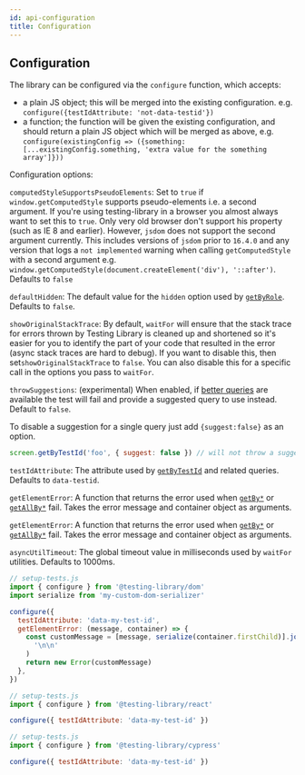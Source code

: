 ```yaml
---
id: api-configuration
title: Configuration
---
```


## Configuration

The library can be configured via the `configure` function, which accepts:

- a plain JS object; this will be merged into the existing configuration. e.g.
  `configure({testIdAttribute: 'not-data-testid'})`
- a function; the function will be given the existing configuration, and should
  return a plain JS object which will be merged as above, e.g.
  `configure(existingConfig => ({something: [...existingConfig.something, 'extra value for the something array']}))`

Configuration options:

`computedStyleSupportsPseudoElements`: Set to `true` if
`window.getComputedStyle` supports pseudo-elements i.e. a second argument. If
you're using testing-library in a browser you almost always want to set this to
`true`. Only very old browser don't support his property (such as IE 8 and
earlier). However, `jsdom` does not support the second argument currently. This
includes versions of `jsdom` prior to `16.4.0` and any version that logs a
`not implemented` warning when calling `getComputedStyle` with a second argument
e.g. `window.getComputedStyle(document.createElement('div'), '::after')`.
Defaults to `false`

`defaultHidden`: The default value for the `hidden` option used by
[`getByRole`](api-queries#byrole). Defaults to `false`.

`showOriginalStackTrace`: By default, `waitFor` will ensure that the stack trace
for errors thrown by Testing Library is cleaned up and shortened so it's easier
for you to identify the part of your code that resulted in the error (async
stack traces are hard to debug). If you want to disable this, then
set`showOriginalStackTrace` to `false`. You can also disable this for a specific
call in the options you pass to `waitFor`.

`throwSuggestions`: (experimental) When enabled, if
[better queries](https://testing-library.com/docs/guide-which-query) are
available the test will fail and provide a suggested query to use instead.
Default to `false`.

To disable a suggestion for a single query just add `{suggest:false}` as an
option.

```js
screen.getByTestId('foo', { suggest: false }) // will not throw a suggestion
```

`testIdAttribute`: The attribute used by [`getByTestId`](api-queries#bytestid)
and related queries. Defaults to `data-testid`.

`getElementError`: A function that returns the error used when
[`getBy*`](api-queries#getby) or [`getAllBy*`](api-queries#getallby) fail. Takes
the error message and container object as arguments.

`getElementError`: A function that returns the error used when
[`getBy*`](api-queries#getby) or [`getAllBy*`](api-queries#getallby) fail. Takes
the error message and container object as arguments.

`asyncUtilTimeout`: The global timeout value in milliseconds used by `waitFor` utilities.
Defaults to 1000ms.

<!--DOCUSAURUS_CODE_TABS-->

<!--Native-->

```js
// setup-tests.js
import { configure } from '@testing-library/dom'
import serialize from 'my-custom-dom-serializer'

configure({
  testIdAttribute: 'data-my-test-id',
  getElementError: (message, container) => {
    const customMessage = [message, serialize(container.firstChild)].join(
      '\n\n'
    )
    return new Error(customMessage)
  },
})
```

<!--React-->

```js
// setup-tests.js
import { configure } from '@testing-library/react'

configure({ testIdAttribute: 'data-my-test-id' })
```

<!--Cypress-->

```js
// setup-tests.js
import { configure } from '@testing-library/cypress'

configure({ testIdAttribute: 'data-my-test-id' })
```

<!--END_DOCUSAURUS_CODE_TABS-->
